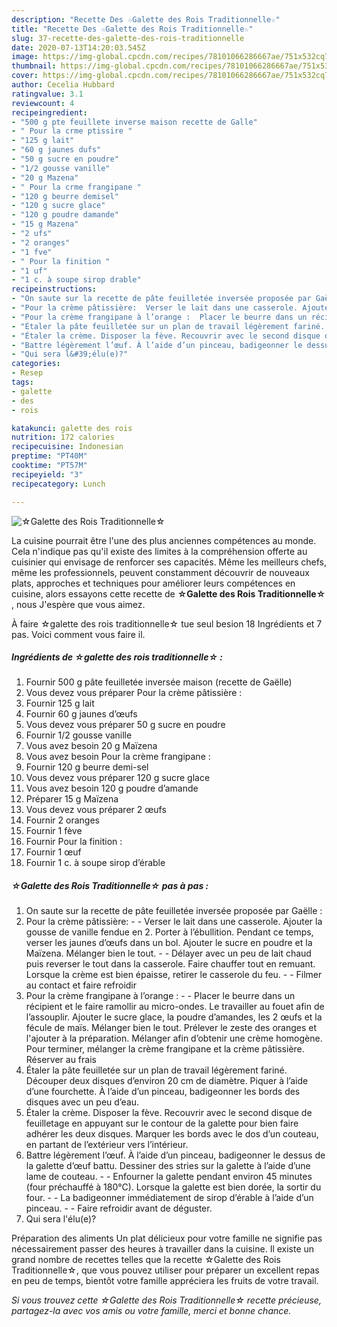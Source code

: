 ```yaml
---
description: "Recette Des ☆Galette des Rois Traditionnelle☆"
title: "Recette Des ☆Galette des Rois Traditionnelle☆"
slug: 37-recette-des-galette-des-rois-traditionnelle
date: 2020-07-13T14:20:03.545Z
image: https://img-global.cpcdn.com/recipes/78101066286667ae/751x532cq70/☆galette-des-rois-traditionnelle☆-photo-principale-de-la-recette.jpg
thumbnail: https://img-global.cpcdn.com/recipes/78101066286667ae/751x532cq70/☆galette-des-rois-traditionnelle☆-photo-principale-de-la-recette.jpg
cover: https://img-global.cpcdn.com/recipes/78101066286667ae/751x532cq70/☆galette-des-rois-traditionnelle☆-photo-principale-de-la-recette.jpg
author: Cecelia Hubbard
ratingvalue: 3.1
reviewcount: 4
recipeingredient:
- "500 g pte feuillete inverse maison recette de Galle"
- " Pour la crme ptissire "
- "125 g lait"
- "60 g jaunes dufs"
- "50 g sucre en poudre"
- "1/2 gousse vanille"
- "20 g Mazena"
- " Pour la crme frangipane "
- "120 g beurre demisel"
- "120 g sucre glace"
- "120 g poudre damande"
- "15 g Mazena"
- "2 ufs"
- "2 oranges"
- "1 fve"
- " Pour la finition "
- "1 uf"
- "1 c. à soupe sirop drable"
recipeinstructions:
- "On saute sur la recette de pâte feuilletée inversée proposée par Gaëlle :"
- "Pour la crème pâtissière:  Verser le lait dans une casserole. Ajouter la gousse de vanille fendue en 2. Porter à l’ébullition. Pendant ce temps, verser les jaunes d’œufs dans un bol. Ajouter le sucre en poudre et la Maïzena. Mélanger bien le tout.   Délayer avec un peu de lait chaud puis reverser le tout dans la casserole. Faire chauffer tout en remuant. Lorsque la crème est bien épaisse, retirer le casserole du feu.   Filmer au contact et faire refroidir"
- "Pour la crème frangipane à l’orange :  Placer le beurre dans un récipient et le faire ramollir au micro-ondes. Le travailler au fouet afin de l’assouplir. Ajouter le sucre glace, la poudre d’amandes, les 2 œufs et la fécule de maïs. Mélanger bien le tout. Prélever le zeste des oranges et l&#39;ajouter à la préparation. Mélanger afin d’obtenir une crème homogène. Pour terminer, mélanger la crème frangipane et la crème pâtissière. Réserver au frais"
- "Étaler la pâte feuilletée sur un plan de travail légèrement fariné. Découper deux disques d’environ 20 cm de diamètre. Piquer à l’aide d’une fourchette. À l’aide d’un pinceau, badigeonner les bords des disques avec un peu d’eau."
- "Étaler la crème. Disposer la fève. Recouvrir avec le second disque de feuilletage en appuyant sur le contour de la galette pour bien faire adhérer les deux disques. Marquer les bords avec le dos d’un couteau, en partant de l’extérieur vers l’intérieur."
- "Battre légèrement l’œuf. À l’aide d’un pinceau, badigeonner le dessus de la galette d’œuf battu. Dessiner des stries sur la galette à l’aide d’une lame de couteau.   Enfourner la galette pendant environ 45 minutes (four préchauffé à 180°C). Lorsque la galette est bien dorée, la sortir du four.  La badigeonner immédiatement de sirop d’érable à l’aide d’un pinceau.  Faire refroidir avant de déguster."
- "Qui sera l&#39;élu(e)?"
categories:
- Resep
tags:
- galette
- des
- rois

katakunci: galette des rois 
nutrition: 172 calories
recipecuisine: Indonesian
preptime: "PT40M"
cooktime: "PT57M"
recipeyield: "3"
recipecategory: Lunch

---
```



![☆Galette des Rois Traditionnelle☆](https://img-global.cpcdn.com/recipes/78101066286667ae/751x532cq70/☆galette-des-rois-traditionnelle☆-photo-principale-de-la-recette.jpg)

La cuisine pourrait être l'une des plus anciennes compétences au monde. Cela n'indique pas qu'il existe des limites à la compréhension offerte au cuisinier qui envisage de renforcer ses capacités. Même les meilleurs chefs, même les professionnels, peuvent constamment découvrir de nouveaux plats, approches et techniques pour améliorer leurs compétences en cuisine, alors essayons cette recette de <strong> ☆Galette des Rois Traditionnelle☆ </strong>, nous J'espère que vous aimez.

<!--inarticleads1-->

À faire ☆galette des rois traditionnelle☆ tue seul besion 18 Ingrédients et 7 pas. Voici comment vous faire il.

##### Ingrédients de ☆galette des rois traditionnelle☆ :

1. Fournir 500 g pâte feuilletée inversée maison (recette de Gaëlle)
1. Vous devez vous préparer  Pour la crème pâtissière :
1. Fournir 125 g lait
1. Fournir 60 g jaunes d’œufs
1. Vous devez vous préparer 50 g sucre en poudre
1. Fournir 1/2 gousse vanille
1. Vous avez besoin 20 g Maïzena
1. Vous avez besoin  Pour la crème frangipane :
1. Fournir 120 g beurre demi-sel
1. Vous devez vous préparer 120 g sucre glace
1. Vous avez besoin 120 g poudre d’amande
1. Préparer 15 g Maïzena
1. Vous devez vous préparer 2 œufs
1. Fournir 2 oranges
1. Fournir 1 fève
1. Fournir  Pour la finition :
1. Fournir 1 œuf
1. Fournir 1 c. à soupe sirop d’érable




<!--inarticleads2-->

##### ☆Galette des Rois Traditionnelle☆ pas à pas :

1. On saute sur la recette de pâte feuilletée inversée proposée par Gaëlle :
1. Pour la crème pâtissière: -  - Verser le lait dans une casserole. Ajouter la gousse de vanille fendue en 2. Porter à l’ébullition. Pendant ce temps, verser les jaunes d’œufs dans un bol. Ajouter le sucre en poudre et la Maïzena. Mélanger bien le tout.  -  - Délayer avec un peu de lait chaud puis reverser le tout dans la casserole. Faire chauffer tout en remuant. Lorsque la crème est bien épaisse, retirer le casserole du feu.  -  - Filmer au contact et faire refroidir
1. Pour la crème frangipane à l’orange : -  - Placer le beurre dans un récipient et le faire ramollir au micro-ondes. Le travailler au fouet afin de l’assouplir. Ajouter le sucre glace, la poudre d’amandes, les 2 œufs et la fécule de maïs. Mélanger bien le tout. Prélever le zeste des oranges et l&#39;ajouter à la préparation. Mélanger afin d’obtenir une crème homogène. Pour terminer, mélanger la crème frangipane et la crème pâtissière. Réserver au frais
1. Étaler la pâte feuilletée sur un plan de travail légèrement fariné. Découper deux disques d’environ 20 cm de diamètre. Piquer à l’aide d’une fourchette. À l’aide d’un pinceau, badigeonner les bords des disques avec un peu d’eau.
1. Étaler la crème. Disposer la fève. Recouvrir avec le second disque de feuilletage en appuyant sur le contour de la galette pour bien faire adhérer les deux disques. Marquer les bords avec le dos d’un couteau, en partant de l’extérieur vers l’intérieur.
1. Battre légèrement l’œuf. À l’aide d’un pinceau, badigeonner le dessus de la galette d’œuf battu. Dessiner des stries sur la galette à l’aide d’une lame de couteau.  -  - Enfourner la galette pendant environ 45 minutes (four préchauffé à 180°C). Lorsque la galette est bien dorée, la sortir du four. -  - La badigeonner immédiatement de sirop d’érable à l’aide d’un pinceau. -  - Faire refroidir avant de déguster.
1. Qui sera l&#39;élu(e)?




<!--inarticleads1-->

<p>
Préparation des aliments Un plat délicieux pour votre famille ne signifie pas nécessairement passer des heures à travailler dans la cuisine. Il existe un grand nombre de recettes telles que la recette ☆Galette des Rois Traditionnelle☆, que vous pouvez utiliser pour préparer un excellent repas en peu de temps, bientôt votre famille appréciera les fruits de votre travail.
</p>

<p>
<i>Si vous trouvez cette ☆Galette des Rois Traditionnelle☆ recette précieuse, partagez-la avec vos amis ou votre famille, merci et bonne chance.</i>
</p>
